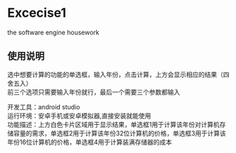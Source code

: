 # Excecise1
the software engine housework  
## 使用说明  
选中想要计算的功能的单选框，输入年份，点击计算，上方会显示相应的结果（四舍五入）  
前三个选项只需要输入年份就行，最后一个需要三个参数都输入
  
开发工具：android studio  
运行环境：安卓手机或安卓模拟器,直接安装就能使用  
功能描述：上方白色卡片区域用于显示结果，单选框1用于计算该年份对计算机存储容量的需求，单选框2用于计算该年份32位计算机的价格，单选框3用于计算该年份16位计算机的价格，单选框4用于计算装满存储器的成本
